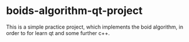 # boids-algorithm-qt-project
This is a simple practice project, which implements the boid algorithm, in order to for learn qt and some further c++.
